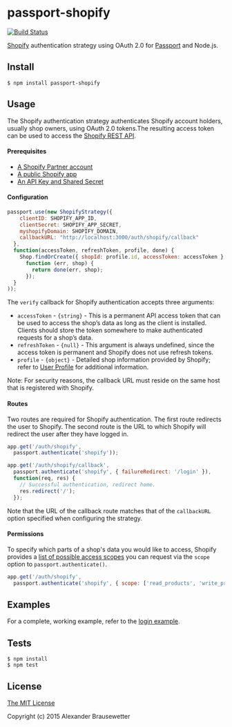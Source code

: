# passport-shopify

[![Build Status](https://travis-ci.org/xoob/passport-shopify.svg?branch=master)](https://travis-ci.org/xoob/passport-shopify)

[Shopify]() authentication strategy using OAuth 2.0 for [Passport](http://passportjs.org/) and Node.js.

## Install

    $ npm install passport-shopify

## Usage

The Shopify authentication strategy authenticates Shopify account holders, usually shop owners, using OAuth 2.0 tokens.The resulting access token can be used to access the [Shopify REST API](http://docs.shopify.com/api).

#### Prerequisites

 - [A Shopify Partner account](http://docs.shopify.com/api/introduction/getting-started#shopify-partner-and-create-dev-shop)
 - [A public Shopify app](http://docs.shopify.com/api/introduction/getting-started#create-app)
 - [An API Key and Shared Secret](http://docs.shopify.com/api/authentication/oauth#get-the-client-redentials)

#### Configuration


```javascript
passport.use(new ShopifyStrategy({
    clientID: SHOPIFY_APP_ID,
    clientSecret: SHOPIFY_APP_SECRET,
    myshopifyDomain: SHOPIFY_DOMAIN,
    callbackURL: "http://localhost:3000/auth/shopify/callback"
  },
  function(accessToken, refreshToken, profile, done) {
    Shop.findOrCreate({ shopId: profile.id, accessToken: accessToken },
      function (err, shop) {
        return done(err, shop);
      });
  }
));
```

The `verify` callback for Shopify authentication accepts three arguments:

 - `accessToken` - `{string}` - This is a permanent API access token that can be used to access the shop’s data as long as the client is installed. Clients should store the token somewhere to make authenticated requests for a shop’s data.
 - `refreshToken` - `{null}` - This argument is always undefined, since the access token is permanent and Shopify does not use refresh tokens.
 - `profile` - `{object}` - Detailed shop information provided by Shopify; refer to [User Profile]() for additional information.


Note: For security reasons, the callback URL must reside on the same host that is registered with Shopify.

#### Routes

Two routes are required for Shopify authentication. The first route redirects the user to Shopify. The second route is the URL to which Shopify will redirect the user after they have logged in.

```javascript
app.get('/auth/shopify',
  passport.authenticate('shopify'));

app.get('/auth/shopify/callback',
  passport.authenticate('shopify', { failureRedirect: '/login' }),
  function(req, res) {
    // Successful authentication, redirect home.
    res.redirect('/');
  });
```

Note that the URL of the callback route matches that of the `callbackURL` option specified when configuring the strategy.

#### Permissions

To specify which parts of a shop's data you would like to access, Shopify provides a [list of possible access scopes](http://docs.shopify.com/api/authentication/oauth#scopes) you can request via the `scope` option to `passport.authenticate()`.

```javascript
app.get('/auth/shopify',
  passport.authenticate('shopify', { scope: ['read_products', 'write_products'] }));
```

## Examples

For a complete, working example, refer to the [login example](https://github.com/jaredhanson/passport-facebook/tree/master/examples/login).

## Tests

    $ npm install
    $ npm test

## License

[The MIT License](http://opensource.org/licenses/MIT)

Copyright (c) 2015 Alexander Brausewetter